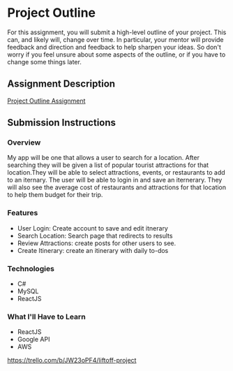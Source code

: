 # Project Outline
For this assignment, you will submit a high-level outline of your project. This can, and likely will, change over time. In particular, your mentor will provide feedback and direction and feedback to help sharpen your ideas. So don't worry if you feel unsure about some aspects of the outline, or if you have to change some things later.

## Assignment Description
[Project Outline Assignment](https://education.launchcode.org/liftoff/assignments/project-outline/)

## Submission Instructions

### Overview
My app will be one that allows a user to search for a location. After searching they will be given a list of popular tourist attractions for that location.They will be able to select attractions, events, or restaurants to add to an iternary. The user will be able to login in and save an iternerary. They will also see the average cost of restaurants and attractions for that location to help them budget for their trip. 

### Features
- User Login: Create account to save and edit itnerary 
- Search Location: Search page that redirects to results
- Review Attractions: create posts for other users to see.
- Create Itinerary: create an itinerary with daily to-dos

### Technologies
- C#
- MySQL
- ReactJS

### What I'll Have to Learn
- ReactJS
- Google API
- AWS

https://trello.com/b/JW23oPF4/liftoff-project
